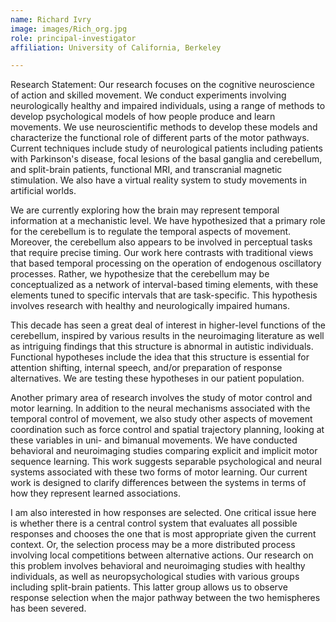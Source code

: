 ```yaml
---
name: Richard Ivry
image: images/Rich_org.jpg
role: principal-investigator
affiliation: University of California, Berkeley

---
```


Research Statement: Our research focuses on the cognitive neuroscience of action and skilled movement. We conduct experiments involving neurologically healthy and impaired individuals, using a range of methods to develop psychological models of how people produce and learn movements. We use neuroscientific methods to develop these models and characterize the functional role of different parts of the motor pathways. Current techniques include study of neurological patients including patients with Parkinson's disease, focal lesions of the basal ganglia and cerebellum, and split-brain patients, functional MRI, and transcranial magnetic stimulation. We also have a virtual reality system to study movements in artificial worlds.

We are currently exploring how the brain may represent temporal information at a mechanistic level. We have hypothesized that a primary role for the cerebellum is to regulate the temporal aspects of movement. Moreover, the cerebellum also appears to be involved in perceptual tasks that require precise timing. Our work here contrasts with traditional views that based temporal processing on the operation of endogenous oscillatory processes. Rather, we hypothesize that the cerebellum may be conceptualized as a network of interval-based timing elements, with these elements tuned to specific intervals that are task-specific. This hypothesis involves research with healthy and neurologically impaired humans.

This decade has seen a great deal of interest in higher-level functions of the cerebellum, inspired by various results in the neuroimaging literature as well as intriguing findings that this structure is abnormal in autistic individuals. Functional hypotheses include the idea that this structure is essential for attention shifting, internal speech, and/or preparation of response alternatives. We are testing these hypotheses in our patient population.

Another primary area of research involves the study of motor control and motor learning. In addition to the neural mechanisms associated with the temporal control of movement, we also study other aspects of movement coordination such as force control and spatial trajectory planning, looking at these variables in uni- and bimanual movements. We have conducted behavioral and neuroimaging studies comparing explicit and implicit motor sequence learning. This work suggests separable psychological and neural systems associated with these two forms of motor learning. Our current work is designed to clarify differences between the systems in terms of how they represent learned associations.

I am also interested in how responses are selected. One critical issue here is whether there is a central control system that evaluates all possible responses and chooses the one that is most appropriate given the current context. Or, the selection process may be a more distributed process involving local competitions between alternative actions. Our research on this problem involves behavioral and neuroimaging studies with healthy individuals, as well as neuropsychological studies with various groups including split-brain patients. This latter group allows us to observe response selection when the major pathway between the two hemispheres has been severed.
